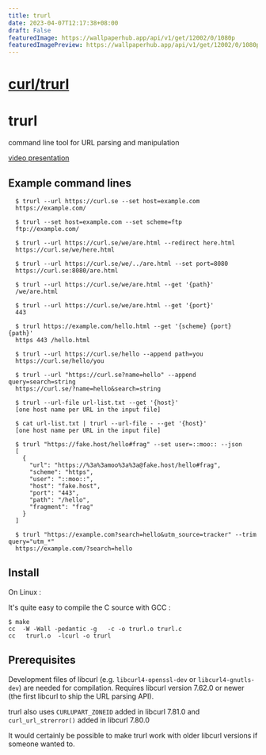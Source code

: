 ```yaml
---
title: trurl
date: 2023-04-07T12:17:38+08:00
draft: False
featuredImage: https://wallpaperhub.app/api/v1/get/12002/0/1080p
featuredImagePreview: https://wallpaperhub.app/api/v1/get/12002/0/1080p
---
```


# [curl/trurl](https://github.com/curl/trurl)

# trurl

command line tool for URL parsing and manipulation

[video presentation](https://youtu.be/oDL7DVszr2w)

## Example command lines

~~~
  $ trurl --url https://curl.se --set host=example.com
  https://example.com/

  $ trurl --set host=example.com --set scheme=ftp
  ftp://example.com/

  $ trurl --url https://curl.se/we/are.html --redirect here.html
  https://curl.se/we/here.html

  $ trurl --url https://curl.se/we/../are.html --set port=8080
  https://curl.se:8080/are.html

  $ trurl --url https://curl.se/we/are.html --get '{path}'
  /we/are.html

  $ trurl --url https://curl.se/we/are.html --get '{port}'
  443

  $ trurl https://example.com/hello.html --get '{scheme} {port} {path}'
  https 443 /hello.html

  $ trurl --url https://curl.se/hello --append path=you
  https://curl.se/hello/you

  $ trurl --url "https://curl.se?name=hello" --append query=search=string
  https://curl.se/?name=hello&search=string

  $ trurl --url-file url-list.txt --get '{host}'
  [one host name per URL in the input file]

  $ cat url-list.txt | trurl --url-file - --get '{host}'
  [one host name per URL in the input file]

  $ trurl "https://fake.host/hello#frag" --set user=::moo:: --json
  [
    {
      "url": "https://%3a%3amoo%3a%3a@fake.host/hello#frag",
      "scheme": "https",
      "user": "::moo::",
      "host": "fake.host",
      "port": "443",
      "path": "/hello",
      "fragment": "frag"
    }
  ]

  $ trurl "https://example.com?search=hello&utm_source=tracker" --trim query="utm_*"
  https://example.com/?search=hello
~~~

## Install

On Linux :

It's quite easy to compile the C source with GCC :

```
$ make
cc  -W -Wall -pedantic -g   -c -o trurl.o trurl.c
cc   trurl.o  -lcurl -o trurl
```

## Prerequisites

Development files of libcurl (e.g. `libcurl4-openssl-dev` or
`libcurl4-gnutls-dev`) are needed for compilation. Requires libcurl version
7.62.0 or newer (the first libcurl to ship the URL parsing API).

trurl also uses `CURLUPART_ZONEID` added in libcurl 7.81.0 and
`curl_url_strerror()` added in libcurl 7.80.0

It would certainly be possible to make trurl work with older libcurl versions
if someone wanted to.
